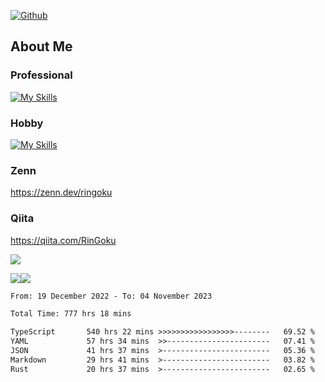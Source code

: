 [![Github](https://img.shields.io/github/followers/skyt-a?label=Follow&style=social)](https://github.com/skyt-a)

## About Me
### Professional
[![My Skills](https://skillicons.dev/icons?i=react,ts,js,nodejs,java,graphql,firebase,githubactions&theme=light)](https://skillicons.dev)
### Hobby
[![My Skills](https://skillicons.dev/icons?i=unity,rust,py&theme=light)](https://skillicons.dev)

### Zenn
https://zenn.dev/ringoku
### Qiita
https://qiita.com/RinGoku


![](https://github-profile-summary-cards.vercel.app/api/cards/profile-details?username=skyt-a&theme=default)

![](https://github-profile-summary-cards.vercel.app/api/cards/repos-per-language?username=skyt-a&theme=default)![](https://github-profile-summary-cards.vercel.app/api/cards/stats?username=RinGoku&theme=default)

<!--START_SECTION:waka-->

```txt
From: 19 December 2022 - To: 04 November 2023

Total Time: 777 hrs 18 mins

TypeScript       540 hrs 22 mins >>>>>>>>>>>>>>>>>--------   69.52 %
YAML             57 hrs 34 mins  >>-----------------------   07.41 %
JSON             41 hrs 37 mins  >------------------------   05.36 %
Markdown         29 hrs 41 mins  >------------------------   03.82 %
Rust             20 hrs 37 mins  >------------------------   02.65 %
```

<!--END_SECTION:waka-->
